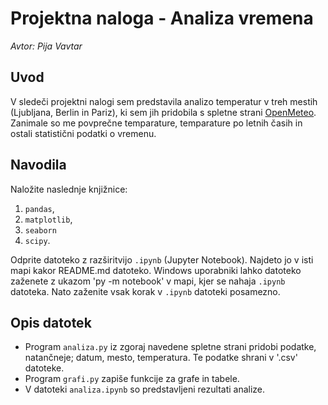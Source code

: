 # Projektna naloga - Analiza vremena
 
 *Avtor: Pija Vavtar*

 ## Uvod

V sledeči projektni nalogi sem predstavila analizo temperatur v treh mestih (Ljubljana, Berlin in Pariz), ki sem jih pridobila s spletne strani [OpenMeteo](https://open-meteo.com/en/docs). Zanimale so me povprečne temparature, temparature po letnih časih in ostali statistični podatki o vremenu.

## Navodila

Naložite naslednje knjižnice:
1. `pandas`,
2. `matplotlib`,
3. `seaborn`
4. `scipy`.

Odprite datoteko z razširitvijo `.ipynb` (Jupyter Notebook). Najdeto jo v isti mapi kakor README.md datoteko. Windows uporabniki lahko datoteko zaženete z ukazom 'py -m notebook' v mapi, kjer se nahaja `.ipynb` datoteka. Nato zaženite vsak korak v `.ipynb` datoteki posamezno.

## Opis datotek

* Program `analiza.py` iz zgoraj navedene spletne strani pridobi podatke, natančneje; datum, mesto, temperatura. Te podatke shrani v '.csv' datoteke.
* Program `grafi.py` zapiše funkcije za grafe in tabele.
* V datoteki `analiza.ipynb` so predstavljeni rezultati analize. 